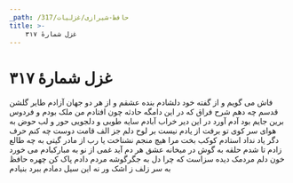 ```yaml
---
_path: /حافظ-شیرازی/غزلیات/317
title: >-
    غزل شمارهٔ ۳۱۷
---
```

# غزل شمارهٔ ۳۱۷

فاش می گویم و از گفته خود دلشادم
بنده عشقم و از هر دو جهان آزادم
طایر گلشن قدسم چه دهم شرح فراق
که در این دامگه حادثه چون افتادم
من ملک بودم و فردوس برین جایم بود
آدم آورد در این دیر خراب آبادم
سایه طوبی و دلجویی حور و لب حوض
به هوای سر کوی تو برفت از یادم
نیست بر لوح دلم جز الف قامت دوست
چه کنم حرف دگر یاد نداد استادم
کوکب بخت مرا هیچ منجم نشناخت
یا رب از مادر گیتی به چه طالع زادم
تا شدم حلقه به گوش در میخانه عشق
هر دم آید غمی از نو به مبارکبادم
می خورد خون دلم مردمک دیده سزاست
که چرا دل به جگرگوشه مردم دادم
پاک کن چهره حافظ به سر زلف ز اشک
ور نه این سیل دمادم ببرد بنیادم
